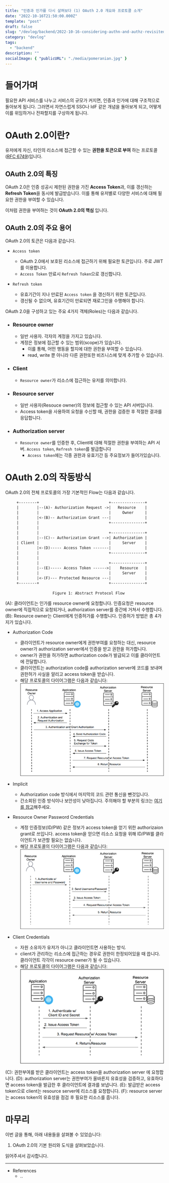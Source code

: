 ```yaml
---
title: "인증과 인가를 다시 살펴보다 (1) OAuth 2.0 개요와 프로토콜 소개"
date: "2022-10-16T21:50:00.000Z"
template: "post"
draft: false
slug: "/devlog/backend/2022-10-16-considering-authn-and-authz-revisited-pt01"
category: "devlog"
tags:
  - "backend"
description: ""
socialImage: { "publicURL": "./media/pomeranian.jpg" }
---
```


# 들어가며

필요한 API 서비스를 나누고 서비스의 규모가 커지면, 인증과 인가에 대해 구조적으로 돌아보게 됩니다. 그러면서 자연스럽게 SSO나 IdF 같은 개념을 돌아보게 되고, 어떻게 이를 위임하거나 전파할지를 구상하게 됩니다.

# OAuth 2.0이란?

유저에게 자신, 타인의 리소스에 접근할 수 있는 **권한을 토큰으로 부여** 하는 프로토콜([RFC 6749](https://tools.ietf.org/html/rfc6749))입니다.

## OAuth 2.0의 특징

OAuth 2.0은 인증 성공시 제한된 권한을 가진 **Access Token**과, 이를 갱신하는 **Refresh Token**을 동시에 발급받습니다. 이를 통해 유저별로 다양한 서비스에 대해 필요한 권한을 부여할 수 있습니다.

이처럼 권한을 부여하는 것이 **OAuth 2.0의 핵심** 입니다.

## OAuth 2.0의 주요 용어

OAuth 2.0의 토큰은 다음과 같습니다.

- `Access token`

  - OAuth 2.0에서 보호된 리소스에 접근하기 위해 필요한 토큰입니다. 주로 JWT를 이용합니다.
  - `Access Token` 만료시 `Refresh Token`으로 갱신합니다.

- `Refresh token`
  - 유효기간이 지나 만료된 `Access token` 을 갱신하기 위한 토큰입니다.
  - 갱신될 수 없으며, 유효기간이 만료되면 재로그인을 수행해야 합니다.

OAuth 2.0을 구성하고 있는 주요 4가지 객체(Roles)는 다음과 같습니다.

- ### Resource owner

  - 일반 사용자. 각자의 계정을 가지고 있습니다.
  - 계정은 정보에 접근할 수 있는 범위(scope)가 있습니다.
    - 이를 통해, 어떤 행동을 할지에 대한 권한을 부여할 수 있습니다.
    - read, write 뿐 아니라 다른 권한또한 비즈니스에 맞게 추가할 수 있습니다.

- ### Client

  - `Resource owner`가 리소스에 접근하는 유저를 의미합니다.

- ### Resource server

  - 일반 사용자(Resouce owner)의 정보에 접근할 수 있는 API 서버입니다.
  - Access token을 사용하여 요청을 수신할 때, 권한을 검증한 후 적절한 결과를 응답합니다.

- ### Authorization server
  - `Resource owner`를 인증한 후, Client에 대해 적절한 권한을 부여하는 API 서버. `Access token`, `Refresh token`를 발급합니다
    - `Access token`에는 각종 권한과 유효기간 등 주요정보가 들어가있습니다.

# OAuth 2.0의 작동방식

OAuth 2.0의 전체 프로토콜의 가장 기본적인 Flow는 다음과 같습니다.

```
     +--------+                               +---------------+
     |        |--(A)- Authorization Request ->|   Resource    |
     |        |                               |     Owner     |
     |        |<-(B)-- Authorization Grant ---|               |
     |        |                               +---------------+
     |        |
     |        |                               +---------------+
     |        |--(C)-- Authorization Grant -->| Authorization |
     | Client |                               |     Server    |
     |        |<-(D)----- Access Token -------|               |
     |        |                               +---------------+
     |        |
     |        |                               +---------------+
     |        |--(E)----- Access Token ------>|    Resource   |
     |        |                               |     Server    |
     |        |<-(F)--- Protected Resource ---|               |
     +--------+                               +---------------+

                     Figure 1: Abstract Protocol Flow
```

(A): 클라이언트는 인가를 resource owner에 요청합니다. 인증요청은 resource owner에 직접적으로 요청되거나, authorization server를 중간에 거쳐서 수행합니다.
(B): Resource owner는 Client에게 인증허가를 수행합니다. 인증허가 방법은 총 4가지가 있습니다.

- Authorization Code

  - 클라이언트가 resource owner에게 권한부여를 요청하는 대신, resource owner가 authorization server에서 인증을 받고 권한을 허가합니다.
  - owner가 권한을 허가하면 authorization code가 발급되고 이를 클라이언트에 전달합니다.
  - 클라이언트는 authorization code를 authorization server에 코드를 보내며 권한허가 사실을 알리고 access token을 받습니다.
  - 해당 프로토콜의 다이어그램은 다음과 같습니다:
    ![Authorization Code Grant의 도식](./media/01-oauth-auth-code.png)

- Implicit

  - Authorization code 방식에서 마지막의 코드 관련 통신을 뺀것입니다.
  - 간소회된 인증 방식이나 보안성이 낮아집니다. 주의해야 할 부분의 링크는 [여기를 참고](https://tools.ietf.org/html/rfc6749#section-10.16)해주세요.

- Resource Owner Password Credentials

  - 계정 인증정보(ID/PW) 같은 정보가 access token을 얻기 위한 authorizaion grant로 쓰입니다. access token을 얻으면 리소스 요청을 위해 ID/PW를 클라이언트가 보관할 필요는 없습니다.
  - 해당 프로토콜의 다이어그램은 다음과 같습니다:
    ![Resource Owner Password Credentials의 도식](./media/02-oauth-password.png)

- Client Credentials

  - 자원 소유자가 유저가 아니고 클라이언트면 사용하는 방식.
  - client가 관리하는 리소스에 접근하는 경우로 권한이 한정되어있을 때 씁니다. 클라이언트 각각이 resource owner가 될 수 있습니다.
  - 해당 프로토콜의 다이어그램은 다음과 같습니다:
    ![Client Credentials의 도식](./media/03-oauth-client-creds.png)

(C): 권한부여를 받은 클라이언트는 access token을 authorization server 에 요청합니다.
(D): authorization server는 권한부여가 올바른지 유효성을 검증하고, 유효하다면 access token을 발급한 후 클라이언트에 결과를 보냅니다.
(E): 발급받은 access token으로 client는 resource server에 리소스를 요청합니다.
(F): resource server는 access token의 유효성을 점검 후 필요한 리소스를 줍니다.

# 마무리

이번 글을 통해, 아래 내용들을 살펴볼 수 있었습니다:

1. OAuth 2.0의 기본 원리와 도식을 살펴보았습니다.

읽어주셔서 감사합니다.

---

- References
  - ..
